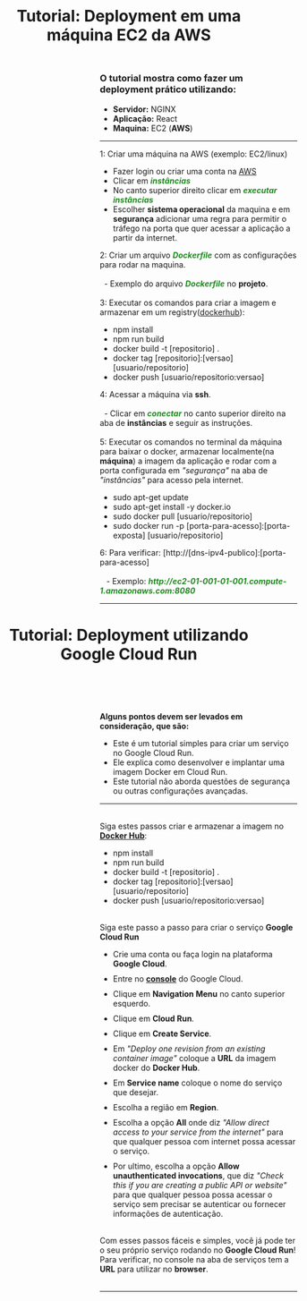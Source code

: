 <div style="width: 100%; height: 100%" >
  <br >
  <h1 align="center" >
    Tutorial: Deployment em uma máquina EC2 da AWS
  </h1 >
  <div style="width: 70%; margin-top: 50px; margin-left: 200px" >
    <h3 >O tutorial mostra como fazer um deployment prático utilizando:</h3 >
    <ul >
      <li >
        <b >Servidor:</b > NGINX
      </li >
      <li >
        <b >Aplicação:</b > React
      </li >
      <li >
        <b >Maquina:</b > EC2 (<b >AWS</b >)
      </li >
    </ul >
    <hr >
    <span >1: Criar uma máquina na AWS (exemplo: EC2/linux)</span >
    <ul >
      <li >
        Fazer login ou criar uma conta na
        <a href="https://portal.aws.amazon.com/billing/signup#/start/email" >AWS</a >
      </li >
      <li >Clicar em <b ><i style="color: forestgreen" >instâncias</i ></b ></li >
      <li >
        No canto superior direito clicar em
        <b ><i style="color: forestgreen" >executar instâncias</i ></b >
      </li >
      <li >
        Escolher <b >sistema operacional</b > da maquina e em <b >segurança</b > adicionar uma regra
        para permitir o tráfego na porta que quer acessar a aplicação a partir da internet.
      </li >
    </ul >
    <span >
      2: Criar um arquivo <b ><i style="color: forestgreen" >Dockerfile</i ></b >
      com as configurações para rodar na maquina.
      <br >
      <br >
      &nbsp;&nbsp;- Exemplo do arquivo <b ><i style="color: forestgreen" >Dockerfile</i ></b > no <b >projeto</b >.
    </span >
    <br >
    <br >
    <span >
      3: Executar os comandos para criar a imagem e armazenar em um
      registry(<a href="https://hub.docker.com" >dockerhub</a >):
    </span >
    <ul >
      <li >npm install</li >
      <li >npm run build</li >
      <li >docker build -t [repositorio] .</li >
      <li >docker tag [repositorio]:[versao] [usuario/repositorio]</li >
      <li >docker push [usuario/repositorio:versao]</li >
    </ul >
    <span >4: Acessar a máquina via <b >ssh</b >.</span >
    <br >
    <br >
    &nbsp;&nbsp;- Clicar em
    <b ><i style="color: forestgreen" >conectar</i ></b >
    no canto superior direito na aba de <b >instâncias</b > e seguir as instruções.
    <br >
    <br >
    <span >
      5: Executar os comandos no terminal da máquina para baixar o docker,
      armazenar localmente(na <b >máquina</b >) a imagem da aplicação
      e rodar com a porta configurada em <i >"segurança"</i > na aba de <i >"instâncias"</i > para acesso pela internet.
    </span >
    <ul >
      <li >sudo apt-get update</li >
      <li >sudo apt-get install -y docker.io</li >
      <li >sudo docker pull [usuario/repositorio]</li >
      <li >sudo docker run -p [porta-para-acesso]:[porta-exposta] [usuario/repositorio]</li >
    </ul >
    <span >6: Para verificar: [http://[dns-ipv4-publico]:[porta-para-acesso]</span >
    <br >
    <br >
    &nbsp;&nbsp; - Exemplo: <b ><i
      style="color: forestgreen" >http://ec2-01-001-01-001.compute-1.amazonaws.com:8080</i ></b >
    <hr />
  </div >
  <!-------------------------------------------------------------------------------------------------------------->
  <h1 align="center" >
    Tutorial: Deployment utilizando Google Cloud Run
  </h1 >
  <br>
  <div style="width: 70%; margin-top: 50px; margin-left: 200px" >
    <div >
      <span ><b >Alguns pontos devem ser levados em consideração, que são:</b ></span >
      <ul >
        <li >
          <span >Este é um tutorial simples para criar um serviço no Google Cloud Run.</span >
        </li >
        <li >
          <span >Ele explica como desenvolver e implantar uma imagem Docker em Cloud Run.</span >
        </li >
        <li >
          <span >Este tutorial não aborda questões de segurança ou outras configurações avançadas.</span >
        </li >
      </ul >
    </div >
    <hr >
    <br >
    <div >
      <span >
        Siga estes passos criar e armazenar a imagem no <b ><a href="https://hub.docker.com" >Docker Hub</a ></b >:
      </span >
      <ul >
        <li >npm install</li >
        <li >npm run build</li >
        <li >docker build -t [repositorio] .</li >
        <li >docker tag [repositorio]:[versao] [usuario/repositorio]</li >
        <li >docker push [usuario/repositorio:versao]</li >
      </ul >
    </div >
    <br >
    <div >
      <span >Siga este passo a passo para criar o serviço <b >Google Cloud Run</b ></span >
      <ul >
        <li style="margin-bottom: 10px" >
          <span >Crie uma conta ou faça login na plataforma <b >Google Cloud</b >.</span >
        </li >
        <li style="margin-bottom: 10px" >
        <span >
          Entre no <b ><a href="https://console.cloud.google.com/" target="_blank" >console</a ></b > do Google Cloud.
        </span >
        </li >
        <li style="margin-bottom: 10px" >
          <span >Clique em <b >Navigation Menu</b > no canto superior esquerdo.</span >
        </li >
        <li style="margin-bottom: 10px" >
          <span >Clique em <b >Cloud Run</b >.</span >
        </li >
        <li style="margin-bottom: 10px" >
          <span >Clique em <b >Create Service</b >.</span >
        </li >
        <li style="margin-bottom: 10px" >
        <span >
          Em <i >"Deploy one revision from an existing container image"</i >
          coloque a <b >URL</b > da imagem docker do <b >Docker Hub</b >.
        </span >
        </li >
        <li style="margin-bottom: 10px" >
          <span >Em <b >Service name</b > coloque o nome do serviço que desejar.</span >
        </li >
        <li style="margin-bottom: 10px" >
          <span >Escolha a região em <b >Region</b >.</span >
        </li >
        <li style="margin-bottom: 10px" >
        <span >
          Escolha a opção <b >All</b > onde diz <i >"Allow direct access to your service from the internet"</i >
          para que qualquer pessoa com internet possa acessar o serviço.
        </span >
        </li >
        <li style="margin-bottom: 10px" >
        <span >
          Por ultimo, escolha a opção <b >Allow unauthenticated invocations</b >,
          que diz <i >"Check this if you are creating a public API or website"</i >
          para que qualquer pessoa possa acessar o serviço sem precisar se autenticar ou fornecer informações de autenticação.
        </span >
        </li >
      </ul >
      <br >
      <span >
        Com esses passos fáceis e simples, você já pode ter o seu próprio serviço rodando no <b >Google Cloud Run</b >!
        <br>
        Para verificar, no console na aba de serviços tem a <b >URL</b > para utilizar no <b >browser</b >.
      </span >
      <br >
      <br >
    </div >
    <hr />
  </div >
</div >